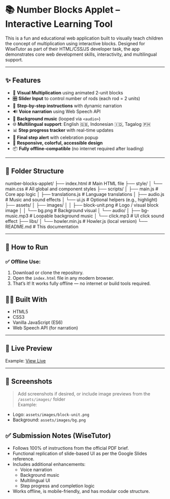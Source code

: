 # 📚 Number Blocks Applet – Interactive Learning Tool

This is a fun and educational web application built to visually teach children the concept of multiplication using interactive blocks. Designed for WiseTutor as part of their HTML/CSS/JS developer task, the app demonstrates core web development skills, interactivity, and multilingual support.

---

## ✨ Features

- 🔢 **Visual Multiplication** using animated 2-unit blocks
- 🎛️ **Slider Input** to control number of rods (each rod = 2 units)
- 💬 **Step-by-step instructions** with dynamic narration
- 🔊 **Voice narration** using Web Speech API
- 🎵 **Background music** (looped via `<audio>`)
- 🌐 **Multilingual support**: English 🇬🇧, Indonesian 🇮🇩, Tagalog 🇵🇭
- 📊 **Step progress tracker** with real-time updates
- 🎉 **Final step alert** with celebration popup
- 🎨 **Responsive, colorful, accessible design**
- 📦 **Fully offline-compatible** (no internet required after loading)

---

## 📁 Folder Structure

number-blocks-applet/
├── index.html # Main HTML file
├── style/
│ └── main.css # All global and component styles
├── scripts/
│ ├── main.js # Core app logic
│ ├── translations.js # Language translations
│ ├── audio.js # Music and sound effects
│ └── ui.js # Optional helpers (e.g., highlight)
├── assets/
│ ├── images/
│ │ ├── block-unit.png # Logo / visual block image
│ │ └── bg.png # Background visual
│ └── audio/
│ ├── bg-music.mp3 # Loopable background music
│ └── click.mp3 # UI click sound effect
├── libs/
│ └── howler.min.js # Howler.js (local version)
└── README.md # This documentation


---

## 🚀 How to Run

### ✅ Offline Use:
1. Download or clone the repository.
2. Open the `index.html` file in any modern browser.
3. That’s it! It works fully offline — no internet or build tools required.


## 👨‍💻 Built With

- HTML5
- CSS3
- Vanilla JavaScript (ES6)
- Web Speech API (for narration)

---

## 🔗 Live Preview

Example: [View Live](https://number-blocks-demo.netlify.app)

---

## 📸 Screenshots

> Add screenshots if desired, or include image previews from the `/assets/images/` folder  
Example:
- Logo: `assets/images/block-unit.png`  
- Background: `assets/images/bg.png`


## ✅ Submission Notes (WiseTutor)

- Follows 100% of instructions from the official PDF brief.
- Functional replication of slide-based UI as per the Google Slides reference.
- Includes additional enhancements:
  - Voice narration
  - Background music
  - Multilingual UI
  - Step progress and completion logic
- Works offline, is mobile-friendly, and has modular code structure.
